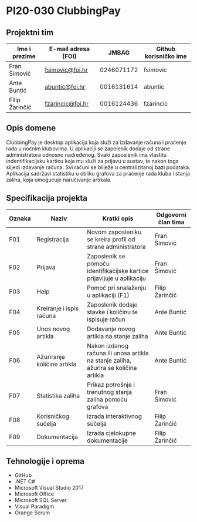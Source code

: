 # PI20-030 ClubbingPay

## Projektni tim

Ime i prezime | E-mail adresa (FOI) | JMBAG | Github korisničko ime
------------  | ------------------- | ----- | ---------------------
Fran Šimović| fsimovic@foi.hr| 0246071172 | fsimovic
Ante Buntić | abuntic@foi.hr | 0016131614 | abuntic
Filip Žarinčić | fzarincic@foi.hr | 0016124436 | fzarincic

## Opis domene
ClubbingPay je desktop aplikacija koja služi za izdavanje računa i praćenje rada u noćnim klubovima. U aplikaciji se zapolenik dodaje od strane administratora odnosno nadređenog. Svaki zaposlenik ima vlastitu indentifikacijsku karticu koja mu služi za prijavu u sustav, te nakon toga slijedi izdavanje računa. Svi računi se bilježe u centralizitanoj bazi podataka. Aplikacija sadržavi statistiku u obliku grafova za praćenje rada kluba i stanja zaliha, koja omogućuje naručivanje artikala.

## Specifikacija projekta

Oznaka | Naziv | Kratki opis | Odgovorni član tima
------ | ----- | ----------- | -------------------
F01 | Registracija | Novom zaposleniku se kreira profil od strane administratora | Fran Šimović
F02 | Prijava | Zaposlenik se pomoću identifikacijske kartice prijavljuje u aplikaciju | Fran Šimović
F03 | Help | Pomoć pri snalaženju u aplikaciji (F1) | Filip Žarinčić
F04 | Kreiranje i ispis računa | Zaposlenik dodaje stavke i količinu te ispisuje račun | Ante Buntić
F05 | Unos novog artikla | Dodavanje novog artikla na stanje zaliha | Ante Buntić
F06 | Ažuriranje količine artikla | Nakon izdanog računa ili unosa artikla na stanje zaliha, ažurira se količina artikla | Ante Buntić
F07 | Statistika zaliha | Prikaz potrošnje i trenutnog stanja zaliha pomoću grafova | Fran Šimović
F08 | Korisničkog sučelja | Izrada interaktivnog sučelja | Filip Žarinčić
F09 | Dokumentacija | Izrada cjelokupne dokumentacije | Filip Žarinčić

## Tehnologije i oprema
- GitHub
- .NET C#
- Microsoft Visual Studio 2017
- Microsoft Office
- Microsoft SQL Server
- Visual Paradigm
- Orange Scrum
